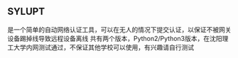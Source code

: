 ## SYLUPT
是一个简单的自动网络认证工具，可以在无人的情况下提交认证，以保证不被网关设备踢掉线导致远程设备离线
共有两个版本，Python2/Python3版本，在沈阳理工大学内网测试通过，不保证其他学校可以使用，有兴趣请自行测试
